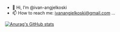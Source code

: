 - 👋 Hi, I’m @ivan-angjelkoski
- 📫 How to reach me: ivanangjelkoski@gmail.com ...

[![Anurag's GitHub stats](https://github-readme-stats.vercel.app/api?username=anuraghazra)](https://github.com/anuraghazra/github-readme-stats)

<!---
ivan-angjelkoski/ivan-angjelkoski is a ✨ special ✨ repository because its `README.md` (this file) appears on your GitHub profile.
You can click the Preview link to take a look at your changes.
--->
